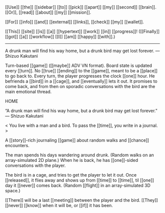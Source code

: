 [[Use]] [[the]] [[sidebar]] [[to]] [[pick]] [[apart]] [[my]] [[second]] [[brain]].
[[Or]], [[read]] [[about]] [[my]] [[mission]].

[[For]] [[info]] [[and]] [[external]] [[links]], [[check]] [[my]] [[wallet]].

[[This]] [[site]] [[is]] [[a]] [[hypertext]] [[work]] [[in]] [[progress]]! 
([[Finally]] [[got]] [[a]] [[workflow]] [[I]] [[am]] [[happy]] [[with]].)

* * *
A drunk man will find his way home, but a drunk bird may get lost forever. — Shizuo Kakutani 

Turn-based [[game]] ([[maybe]] ADV VN format). Board state is updated every [[turn]]. No [[true]] [[ending]] to the [[game]], meant to be a [[place]] to go back to. Every turn, the player progresses the clock [[one]] hour. He befriends a [[bird]] in a [[cage]], and [[eventually]] lets it out. It promises to come back, and from then on sporadic conversations with the bird are the main emotional thread.

HOME 

“A drunk man will find his way home, but a drunk bird may get lost forever.” — Shizuo Kakutani 

< You live with a man and a bird. To pass the [[time]], you write in a journal. > 

A [[story]]-rich journaling [[game]] about random walks and [[chance]] encounters. 

The man spends his days wandering around drunk. 
(Random walks on an array-simulated 2D plane.) 
When he is back, he has [[one]]-sided conversations with the player. 

The bird is in a cage, and tries to get the player to let it out.
Once [[released]], it flies away and shows up from [[time]] to [[time]], til [[one]] day it [[never]] comes back. 
(Random [[flight]] in an array-simulated 3D space.) 

[[There]] will be a last [[meeting]] between the player and the bird. [[They]] [[never]] [[know]] when it will be, or [[if]] it has been.